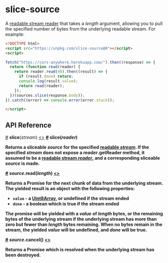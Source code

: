 # slice-source

A [readable stream reader](https://streams.spec.whatwg.org/#readable-stream-reader) that takes a *length* argument, allowing you to pull the specified number of bytes from the underlying readable stream. For example:

```html
<!DOCTYPE html>
<script src="https://unpkg.com/slice-source@0"></script>
<script>

fetch("https://cors-anywhere.herokuapp.com/").then((response) => {
  return (function read(reader) {
    return reader.read(40).then((result) => {
      if (result.done) return;
      console.log(result.value);
      return read(reader);
    });
  })(sources.slice(response.body));
}).catch((error) => console.error(error.stack));

</script>
```

## API Reference

<a name="slice" href="#slice">#</a> <b>slice</b>(<i>stream</i>) [<>](https://github.com/mbostock/slice-source/blob/master/index.js#L4 "Source")
<b><a href="#slice">#</a> <b>slice</b>(<i>reader</i>)

Returns a sliceable *source* for the specified [readable *stream*](https://streams.spec.whatwg.org/#rs). If the specified *stream* does not expose a *reader*.getReader method, it assumed to be a [readable stream *reader*](https://streams.spec.whatwg.org/#readable-stream-reader), and a corresponding sliceable *source* is made.

<a name="source_read" href="#source_read">#</a> <i>source</i>.<b>read</b>(<i>length</i>) [<>](https://github.com/mbostock/slice-source/blob/master/read.js "Source")

Returns a Promise for the next chunk of data from the underlying stream. The yielded result is an object with the following properties:

* `value` - a [Uint8Array](https://developer.mozilla.org/en-US/docs/Web/JavaScript/Reference/Global_Objects/Uint8Array), or undefined if the stream ended
* `done` - a boolean which is true if the stream ended

The promise will be yielded with a *value* of *length* bytes, or the remaining bytes of the underlying stream if the underlying stream has more than zero but fewer than *length* bytes remaining. When no bytes remain in the stream, the yielded *value* will be undefined, and *done* will be true.

<a name="source_cancel" href="#source_cancel">#</a> <i>source</i>.<b>cancel</b>() [<>](https://github.com/mbostock/slice-source/blob/master/cancel.js "Source")

Returns a Promise which is resolved when the underlying stream has been destroyed.
